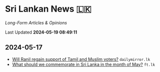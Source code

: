 # Sri Lankan News :sri_lanka:

*Long-Form Articles & Opinions*

Last Updated **2024-05-19 08:49:11**

## 2024-05-17

* [Will Ranil regain support of Tamil and Muslim voters?](data/articles/will-ranil-regain-suppor.dac34841) `dailymirror.lk`
* [What should we commemorate in Sri Lanka in the month of May?](data/articles/what-should-we-commemora.97229396) `ft.lk`